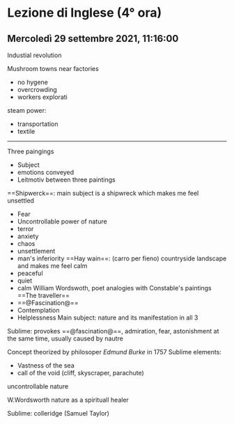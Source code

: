 # Lezione di Inglese (4° ora)
## Mercoledì 29 settembre 2021, 11:16:00

Industial revolution

Mushroom towns near factories
* no hygene
* overcrowding
* workers explorati


steam power:
* transportation
* textile

---

Three paingings
* Subject
* emotions conveyed
* Leitmotiv between three paintings

==Shipwerck==:
main subject is a shipwreck which makes me feel unsettled
* Fear 
* Uncontrollable power of nature
* terror
* anxiety
* chaos
* unsettlement
* man's inferiority
==Hay wain==: (carro per fieno)
countryside landscape and makes me feel calm
* peaceful
* quiet
* calm
William Wordswoth, poet analogies with Constable's paintings
==The traveller==
* ==@Fascination@==
* Contemplation
* Helplessness
Main subject: nature and its manifestation in all 3



Sublime: provokes ==@fascination@==, admiration, fear, astonishment at the same time, usually caused by nautre
 
 Concept theorized by philosoper _Edmund Burke_ in $1757$
Sublime elements:
* Vastness of the sea
* call of the void (cliff, skyscraper, parachute)

uncontrollable nature

W.Wordsworth nature as a spirituall healer

Sublime: colleridge (Samuel Taylor)


<!--stackedit_data:
eyJoaXN0b3J5IjpbLTE5MDkwMTkyNzQsLTE1NjY0NDg4OTAsLT
IyMzcwMTY1MCwtODQ4ODAwNDkyXX0=
-->
